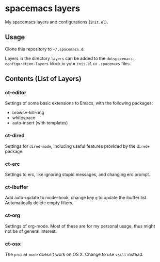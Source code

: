 # spacemacs layers

My spacemacs layers and configurations (`init.el`).

## Usage

Clone this repository to `~/.spacemacs.d`.

Layers in the directory `layers` can be added to the
`dotspacemacs-configuration-layers` block in your `init.el` or `.spacemacs`
files.

## Contents (List of Layers)

### ct-editor

Settings of some basic extensions to Emacs, with the following packages:
- browse-kill-ring
- whitespace
- auto-insert (with templates)

### ct-dired

Settings for `dired-mode`, including useful features provided by the `dired+` package.

### ct-erc

Settings to erc, like ignoring stupid messages, and changing erc prompt.

### ct-ibuffer

Add auto-update to mode-hook, change key `g` to update the ibuffer list.
Automatically delete empty filters.

### ct-org

Settings of org-mode.  Most of these are for my personal usage, thus might not
be of general interest.

### ct-osx

The `proced-mode` doesn't work on OS X.  Change to use `vkill` instead.
